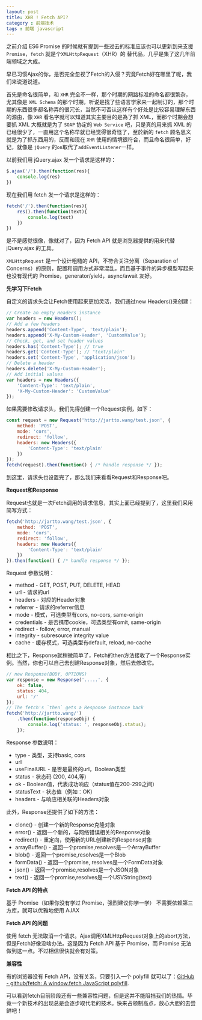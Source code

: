 ```yaml
---
layout: post
title: XHR ! Fetch API?
category : 前端技术
tags : 前端 javascript
---
```


之前介绍 ES6 Promise 的时候就有提到一些过去的标准应该也可以更新到来支援 `Promise`，`fetch` 就是个`XMLHttpRequest`（XHR）的 替代品，几乎是集了这几年前端领域之大成。

早已习惯Ajax的你，是否完全忽视了Fetch的入侵？究竟Fetch好在哪里了呢，我们来说道说道。


首先是命名很简单，和 `XHR` 完全不一样，那个时期的网路标准的命名都很繁杂，尤其像是 `XML Schema` 的那个时期，听说是找了些语言学家来一起制订的，那个时期的东西很多都名称弄的很冗长，当然不可否认这样有个好处是比较容易理解东西的源由，像 `XHR` 看名字就可以知道其实主要目的是為了抓 XML，而那个时期会想要抓 XML 大概就是为了 `SOAP` 协定的 `Web Service` 吧，只是真的用来抓 XML 的已经很少了，一直用这个名称早就已经觉得很奇怪了，至於新的 `fetch` 顾名思义就是为了抓东西用的，反而和现在 `XHR` 使用的情境很符合，而且命名很简单，好记，就像是 `jQuery` 的`on`取代了`addEventListener`一样。

以前我们用 jQuery.ajax 发一个请求是这样的：

```js
$.ajax('/').then(function(res){
    console.log(res)
})
```

现在我们用 fetch 发一个请求是这样的：

```js
fetch('/').then(function(res){
    res().then(function(text){
        console.log(text)
    })
})
```
是不是感觉很像，像就对了，因为 Fetch API 就是浏览器提供的用来代替 jQuery.ajax 的工具。


`XMLHttpRequest` 是一个设计粗糙的 API，不符合关注分离（Separation of Concerns）的原则，配置和调用方式非常混乱，而且基于事件的异步模型写起来也没有现代的 Promise，generator/yield，async/await 友好。

**先学习下Fetch**

自定义的请求头会让Fetch使用起来更加灵活，我们通过new Headers()来创建：

```js
// Create an empty Headers instance
var headers = new Headers();
// Add a few headers
headers.append('Content-Type', 'text/plain');
headers.append('X-My-Custom-Header', 'CustomValue');
// Check, get, and set header values
headers.has('Content-Type'); // true
headers.get('Content-Type'); // "text/plain"
headers.set('Content-Type', 'application/json');
// Delete a header
headers.delete('X-My-Custom-Header');
// Add initial values
var headers = new Headers({
	'Content-Type': 'text/plain',
	'X-My-Custom-Header': 'CustomValue'
});
```
如果需要修改请求头，我们先得创建一个Request实例，如下：

```js
const request = new Request('http://jartto.wang/test.json', {
	method: 'POST', 
	mode: 'cors', 
	redirect: 'follow',
	headers: new Headers({
		'Content-Type': 'text/plain'
	})
});
fetch(request).then(function() { /* handle response */ });
```

到这里，请求头也设置完了，那么我们来看看Request和Response吧。


**Request和Response**

Request也就是一次Fetch调用的请求信息，其实上面已经提到了，这里我们采用简写方式：

```js
fetch('http://jartto.wang/test.json', {
	method: 'POST', 
	mode: 'cors', 
	redirect: 'follow',
	headers: new Headers({
		'Content-Type': 'text/plain'
	})
}).then(function() { /* handle response */ });
```

Request 参数说明：

- method - GET, POST, PUT, DELETE, HEAD                   
- url - 请求的url                          
- headers - 对应的Header对象          
- referrer - 请求的referrer信息           
- mode - 模式，可选类型有cors, no-cors, same-origin             
- credentials - 是否携带cookie，可选类型有omit, same-origin                
- redirect - follow, error, manual            
- integrity - subresource integrity value             
- cache - 缓存模式，可选类型有default, reload, no-cache

相比之下，Response就稍微简单了，Fetch的then方法接收了一个Response实例。当然，你也可以自己去创建Response对象，然后去修改它。

```js
// new Response(BODY, OPTIONS)
var response = new Response('.....', {
	ok: false,
	status: 404,
	url: '/'
});
// The fetch's `then` gets a Response instance back
fetch('http://jartto.wang/')
	.then(function(responseObj) {
		console.log('status: ', responseObj.status);
	});
```

Response 参数说明：


- type - 类型，支持basic, cors
- url
- useFinalURL - 是否是最终的url，Boolean类型
- status - 状态码 (200, 404,等)
- ok - Boolean值，代表成功响应（status值在200-299之间）
- statusText - 状态值（例如：OK）
- headers - 与响应相关联的Headers对象

此外，Response还提供了如下的方法：

- clone() - 创建一个新的Response克隆对象
- error() - 返回一个新的，与网络错误相关的Response对象
- redirect() - 重定向，使用新的URL创建新的Response对象
- arrayBuffer() - 返回一个promise,resolves是一个ArrayBuffer
- blob() - 返回一个promise,resolves是一个Blob
- formData() - 返回一个promise, resolves是一个FormData对象
- json() - 返回一个promise,resolves是一个JSON对象
- text() - 返回一个promise,resolves是一个USVString(text)



**Fetch API 的特点**

基于 Promise（如果你没有学过 Promise，强烈建议你学一学）
不需要依赖第三方库，就可以优雅地使用 AJAX

**Fetch API 的问题**

使用 fetch 无法取消一个请求。Ajax调用XMLHttpRequest对象上的abort方法，但是Fetch好像没啥办法。这是因为 Fetch API 基于 Promise，而 Promise 无法做到这一点。不过相信很快就会有对策。

**兼容性**

有的浏览器没有 Fetch API，没有关系，只要引入一个 polyfill 就可以了：[GitHub - github/fetch: A window.fetch JavaScript polyfill](https://link.zhihu.com/?target=https%3A//github.com/github/fetch).


可以看到fetch目前阶段还有一些兼容性问题，但是这并不能阻挡我们的热情。毕竟一个新技术的出现总是会逐步取代老的技术。快来占领制高点，放心大胆的去尝鲜吧！



